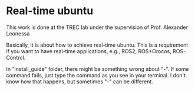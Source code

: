 # Real-time ubuntu

This work is done at the TREC lab under the supervision of Prof. Alexander Leonessa

Basically, it is about how to achieve real-time ubuntu. This is a requirement if you want to have real-time applications, e.g., ROS2, ROS+Orocos, ROS-Control. 

In "install_guide" folder, there might be something wrong about "-". If some command fails, just type the command as you see in your terminal. I don't know how that happens, but sometimes "-" can be different.
